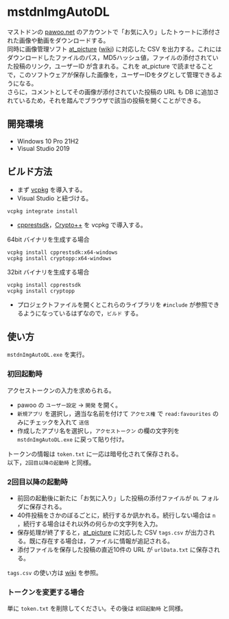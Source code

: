 # mstdnImgAutoDL
マストドンの [pawoo.net](https://pawoo.net/about) のアカウントで「お気に入り」したトゥートに添付された画像や動画をダウンロードする。  
同時に画像管理ソフト [at_picture](http://artisticimitation.web.fc2.com/adbtest/) ([wiki](https://w.atwiki.jp/at_picture/)) に対応した CSV を出力する。これにはダウンロードしたファイルのパス，MD5ハッシュ値，ファイルの添付されていた投稿のリンク，ユーザーID が含まれる。これを at_picture で読ませることで，このソフトウェアが保存した画像を，ユーザーIDをタグとして管理できるようになる。  
さらに，コメントとしてその画像が添付されていた投稿の URL も DB に追加されているため，それを踏んでブラウザで該当の投稿を開くことができる。

## 開発環境
- Windows 10 Pro 21H2
- Visual Studio 2019

## ビルド方法
- まず [vcpkg](https://vcpkg.io/en/getting-started.html) を導入する。
- Visual Studio と紐づける。
```
vcpkg integrate install
```
- [cpprestsdk](https://github.com/Microsoft/cpprestsdk)，[Crypto++](https://cryptopp.com/) を vcpkg で導入する。

64bit バイナリを生成する場合
```
vcpkg install cpprestsdk:x64-windows
vcpkg install cryptopp:x64-windows
```
32bit バイナリを生成する場合
```
vcpkg install cpprestsdk
vcpkg install cryptopp
```
- プロジェクトファイルを開くとこれらのライブラリを `#include` が参照できるようになっているはずなので，`ビルド` する。

## 使い方
`mstdnImgAutoDL.exe` を実行。
### 初回起動時
アクセストークンの入力を求められる。
- pawoo の `ユーザー設定` -> `開発` を開く。
- `新規アプリ` を選択し，適当な名前を付けて `アクセス権` で `read:favourites` のみにチェックを入れて `送信`
- 作成したアプリ名を選択し，`アクセストークン` の欄の文字列を `mstdnImgAutoDL.exe` に戻って貼り付け。

トークンの情報は `token.txt` に一応は暗号化されて保存される。  
以下，`2回目以降の起動時` と同様。

### 2回目以降の起動時
- 前回の起動後に新たに「お気に入り」した投稿の添付ファイルが `DL` フォルダに保存される。
- 40件投稿をさかのぼるごとに，続行するか訊かれる。続行しない場合は `n` ，続行する場合はそれ以外の何らかの文字列を入力。
- 保存処理が終了すると，[at_picture](http://artisticimitation.web.fc2.com/adbtest/) に対応した CSV `tags.csv` が出力される。既に存在する場合は，ファイルに情報が追記される。
- 添付ファイルを保存した投稿の直近10件の URL が `urlData.txt` に保存される。

`tags.csv` の使い方は [wiki](https://w.atwiki.jp/at_picture/pages/50.html) を参照。
### トークンを変更する場合
単に `token.txt` を削除してください。その後は `初回起動時` と同様。